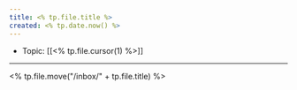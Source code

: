 ```yaml
---
title: <% tp.file.title %>
created: <% tp.date.now() %>
---
```


- Topic: [[<% tp.file.cursor(1) %>]]

***

<% tp.file.move("/inbox/" + tp.file.title) %>